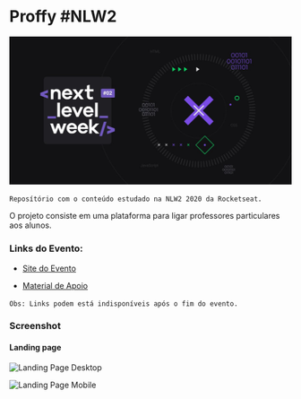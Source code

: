 # Proffy #NLW2

![Banner Rocketseat](screenshot/banner.jpeg)

```
Reposítório com o conteúdo estudado na NLW2 2020 da Rocketseat.
```

O projeto consiste em uma plataforma para ligar professores particulares aos alunos.

### Links do Evento:

- [Site do Evento](https://nextlevelweek.com/inscricao/2?gclid=EAIaIQobChMIzpDEs-GE6wIVD4SRCh0wEQYcEAAYASAAEgIWvfD_BwE)

 - [Material de Apoio](https://www.notion.so/maykbrito/Front-end-ab15ef64dbe7459aba38364cf60af9d2)

``` Obs: Links podem está indisponíveis após o fim do evento. ```

### Screenshot

#### Landing page


![Landing Page Desktop](screenshot/landing-page-desktop.png)


![Landing Page Mobile](screenshot/landing-page-mobile.png)

